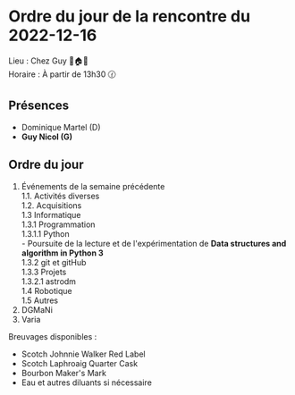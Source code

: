 # Ordre du jour de la rencontre du 2022-12-16
Lieu :    Chez Guy 🌲🏠🌳  
Horaire : À partir de 13h30 🕜  
## Présences
* Dominique Martel (D)
* **Guy Nicol (G)**

## Ordre du jour
1. Événements de la semaine précédente  
  1.1.  Activités diverses  
  1.2.  Acquisitions  
  1.3 Informatique  
    1.3.1 Programmation  
      1.3.1.1 Python  
               - Poursuite de la lecture et de l'expérimentation de **Data structures and algorithm in Python 3**  
    1.3.2 git et gitHub  
    1.3.3 Projets  
      1.3.2.1 astrodm  
  1.4 Robotique  
  1.5 Autres 
2. DGMaNi  
3. Varia  



Breuvages disponibles :
  * Scotch Johnnie Walker Red Label
  * Scotch Laphroaig Quarter Cask
  * Bourbon Maker's Mark
  * Eau et autres diluants si nécessaire
